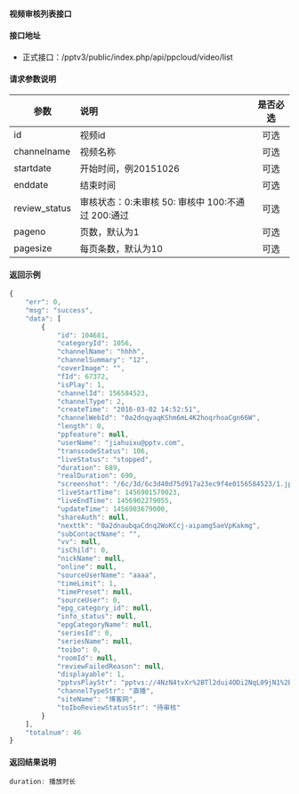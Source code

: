 #### 视频审核列表接口

#### 接口地址
  * 正式接口：/pptv3/public/index.php/api/ppcloud/video/list

#### 请求参数说明
|  参数         |说明          |是否必选|
| ------------- |:-------------|:-----:|
| id      | 视频id |可选    |
| channelname            | 视频名称 |可选    |
| startdate      | 开始时间，例20151026 |可选    |
| enddate      | 结束时间 |可选    |
| review_status | 审核状态：0:未审核 50: 审核中 100:不通过 200:通过 | 可选|
| pageno      | 页数，默认为1 |可选    |
| pagesize      | 每页条数，默认为10 |可选    |
#### 返回示例
```javascript
{
    "err": 0,
    "msg": "success",
    "data": [
        {
            "id": 104681,
            "categoryId": 1056,
            "channelName": "hhhh",
            "channelSummary": "12",
            "coverImage": "",
            "fId": 67372,
            "isPlay": 1,
            "channelId": 156584523,
            "channelType": 2,
            "createTime": "2016-03-02 14:52:51",
            "channelWebId": "0a2dnqyaqKShm6mL4K2hoqrhoaCgn66W",
            "length": 0,
            "ppfeature": null,
            "userName": "jiahuixu@pptv.com",
            "transcodeStatus": 106,
            "liveStatus": "stopped",
            "duration": 689,
            "realDuration": 690,
            "screenshot": "/6c/3d/6c3d40d75d917a23ec9f4e0156584523/1.jpg",
            "liveStartTime": 1456901579023,
            "liveEndTime": 1456902279055,
            "updateTime": 1456903679000,
            "shareAuth": null,
            "nexttk": "0a2dnaubqaCdnq2WoKCcj-aipamg5aeVpKakmg",
            "subContactName": "",
            "vv": null,
            "isChild": 0,
            "nickName": null,
            "online": null,
            "sourceUserName": "aaaa",
            "timeLimit": 1,
            "timePreset": null,
            "sourceUser": 0,
            "epg_category_id": null,
            "info_status": null,
            "epgCategoryName": null,
            "seriesId": 0,
            "seriesName": null,
            "toibo": 0,
            "roomId": null,
            "reviewFailedReason": null,
            "displayable": 1,
            "pptvsPlayStr": "pptvs://4NzN4tvXr%2BTl2dui4ODi2NqL09jN1%2BTK3M%2FVzbOWpaahoaqaoqM%3D",
            "channelTypeStr": "直播",
            "siteName": "博客网",
            "toIboReviewStatusStr": "待审核"
        }
    ],
    "totalnum": 46
}
```

#### 返回结果说明
```javascript
duration: 播放时长
```